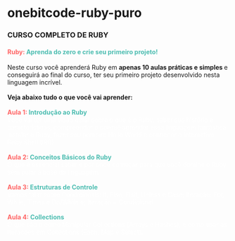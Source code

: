 # onebitcode-ruby-puro

<h3>
    <p>
        <strong>CURSO COMPLETO DE RUBY</strong>
    </p>
</h3>

<h4>
    <strong><span style="color: #ff6666;">Ruby:</span></strong>
    <span style="color: #4dbdb1;">Aprenda do zero e crie seu primeiro projeto!</span>
</h4>

<div>
    Neste curso você aprenderá Ruby em <strong>apenas 10 aulas práticas e simples </strong>e 
    conseguirá ao final do curso, ter seu primeiro projeto desenvolvido nesta linguagem incrível.
</div>

<br>

<div>
    <strong>Veja abaixo tudo o que você vai aprender:</strong>
</div>

<br>

<div>
    <strong>
        <span style="color: #ff6666;">
            Aula 1: <span style="color: #4dbdb1;">Introdução ao Ruby</span>
        </span>
    </strong>
    <br>
    <span style="color: #FFFFFF;">
        Você vai ter uma visão geral sobre o que é o Ruby, saber sua história e características, compreender o porquê 
        aprender essa linguagem fantástica, instalar o Ruby, fazer seu primeiro Hello World e 
        conhecer o Interactive Ruby Shell (IRB).
    </span>
</div>

<br>

<div>
    <strong>
        <span style="color: #ff6666;">
            Aula 2: <span style="color: #4dbdb1;">Conceitos Básicos do Ruby</span>
        </span>
    </strong>
    <br>
    <span style="color: #FFFFFF;">
        O que é essencial saber e por onde começar para que você domine o Ruby sem pular a base da linguagem.
    </span>
</div>

<br>

<div>
    <strong>
        <span style="color: #ff6666;">
            Aula 3: <span style="color: #4dbdb1;">Estruturas de Controle</span>
        </span>
    </strong>
    <br>
    <span style="color: #FFFFFF;">
        Vamos falar sobre Condicionais: If, Else, Elsif, Unless e Case; Iteração: For, While, Times e Do/While e; Iteração + Condicional 
    </span>
</div>

<br>

<div>
    <strong>
        <span style="color: #ff6666;">
            Aula 4: <span style="color: #4dbdb1;">Collections</span>
        </span>
    </strong>
    <br>
    <span style="color: #FFFFFF;">
        O que são e como Manipular Collections (Arrays e Hashes), e como usar as Iterações em Collections (Each, Map e Select).
    </span>
</div>


